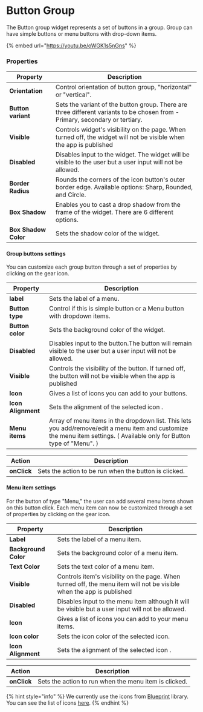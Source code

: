 # Button Group

The Button group widget represents a set of buttons in a group. Group can have simple buttons or menu buttons with drop-down items.

{% embed url="https://youtu.be/oWGK1s5nGns" %}

### Properties

| Property             | Description                                                                                                                  |
| -------------------- | ---------------------------------------------------------------------------------------------------------------------------- |
| **Orientation**      | Control orientation of button group, "horizontal" or "vertical".                                                             |
| **Button variant**   | Sets the variant of the button group. There are three different variants to be chosen from - Primary, secondary or tertiary. |
| **Visible**          | Controls widget's visibility on the page. When turned off, the widget will not be visible when the app is published          |
| **Disabled**         | Disables input to the widget. The widget will be visible to the user but a user input will not be allowed.                   |
| **Border Radius**    | Rounds the corners of the icon button's outer border edge. Available options: Sharp, Rounded, and Circle.                    |
| **Box Shadow**       | Enables you to cast a drop shadow from the frame of the widget. There are 6 different options.                               |
| **Box Shadow Color** | Sets the shadow color of the widget.                                                                                         |

#### Group buttons settings

You can customize each group button through a set of properties by clicking on the gear icon.

| Property           | Description                                                                                                                                                             |
| ------------------ | ----------------------------------------------------------------------------------------------------------------------------------------------------------------------- |
| **label**          | Sets the label of a menu.                                                                                                                                               |
| **Button type**    | Control if this is simple button or a Menu button with dropdown items.                                                                                                  |
| **Button color**   | Sets the background color of the widget.                                                                                                                                |
| **Disabled**       | Disables input to the button.The button will remain visible to the user but a user input will not be allowed.                                                           |
| **Visible**        | Controls the visibility of the button. If turned off, the button will not be visible when the app is published                                                          |
| **Icon**           | Gives a list of icons you can add to your buttons.                                                                                                                      |
| **Icon Alignment** | Sets the alignment of the selected icon .                                                                                                                               |
| **Menu items**     | Array of menu items in the dropdown list. This lets you add/remove/edit a menu item and customize the menu item settings. ( Available only for Button type of "Menu". ) |

| Action      | Description                                           |
| ----------- | ----------------------------------------------------- |
| **onClick** | Sets the action to be run when the button is clicked. |

#### Menu item settings

For the button of type "Menu," the user can add several menu items shown on this button click. Each menu item can now be customized through a set of properties by clicking on the gear icon.

| Property             | Description                                                                                                          |
| -------------------- | -------------------------------------------------------------------------------------------------------------------- |
| **Label**            | Sets the label of a menu item.                                                                                       |
| **Background Color** | Sets the background color of a menu item.                                                                            |
| **Text Color**       | Sets the text color of a menu item.                                                                                  |
| **Visible**          | Controls item's visibility on the page. When turned off, the menu item will not be visible when the app is published |
| **Disabled**         | Disables input to the menu item although it will be visible but a user input will not be allowed.                    |
| **Icon**             | Gives a list of icons you can add to your menu items.                                                                |
| **Icon color**       | Sets the icon color of the selected icon.                                                                            |
| **Icon Alignment**   | Sets the alignment of the selected icon .                                                                            |

| Action      | Description                                           |
| ----------- | ----------------------------------------------------- |
| **onClick** | Sets the action to run when the menu item is clicked. |

{% hint style="info" %}
We currently use the icons from [Blueprint](https://blueprintjs.com) library. You can see the list of icons [here](https://blueprintjs.com/docs/#icons).
{% endhint %}
